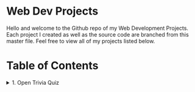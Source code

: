 # Web Dev Projects

Hello and welcome to the Github repo of my Web Development Projects. Each project I created as well as the source code are branched from this master file. Feel free to view all of my projects listed below.

# Table of Contents
<details>
<summary>1. Open Trivia Quiz</summary>
<h3>Overview</h3>

> This is a trivia quiz app. It asks quiestions about computer informations and you just have to pick you answers from the options provided. It uses its data from [Open Trivia Database](https://opentdb.com/) - an open source database

[View it live from your browser.](https://codestache.github.io/quizzical-v3) Deployed with github pages
<br>
[View project source code.](https://github.com/codestache/quizzical-v3)
<br>
[Figma mockups.](https://www.figma.com/file/G1H8vaeCJlPz6GHRiHOgPU/Quizzical-v3-w%2F-ReactJS?node-id=47%3A205)

> ### :hammer_and_wrench: Languages and Tools used on this project:
<img width='50px' height='50px' src="https://github.com/devicons/devicon/blob/master/icons/react/react-original.svg">
<img width='50px' height='50px' src="https://github.com/devicons/devicon/blob/master/icons/javascript/javascript-plain.svg">
<img width='50px' height='50px' src="https://github.com/devicons/devicon/blob/master/icons/css3/css3-plain.svg">
<img width='50px' height='50px' src="https://github.com/devicons/devicon/blob/master/icons/html5/html5-plain.svg">
<img width='50px' height='50px' src="https://github.com/devicons/devicon/blob/master/icons/vscode/vscode-original.svg">
<img width='50px' height='50px' src="https://github.com/devicons/devicon/blob/master/icons/figma/figma-original.svg">
</details>


